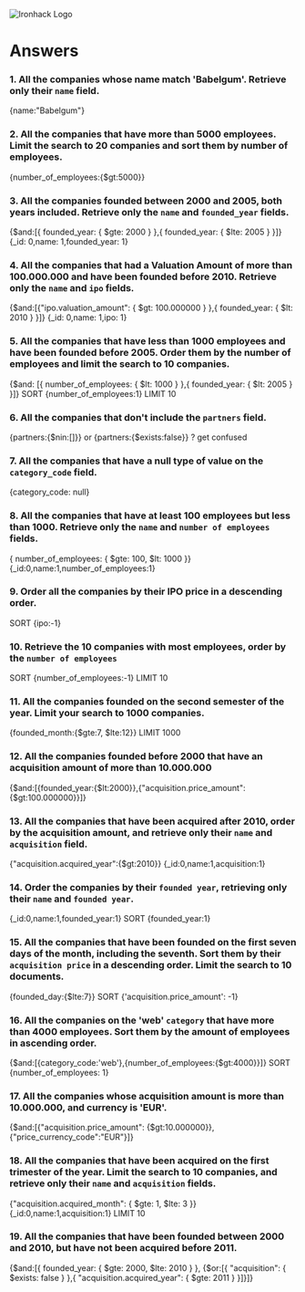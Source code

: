 ![Ironhack Logo](https://i.imgur.com/1QgrNNw.png)

# Answers

### 1. All the companies whose name match 'Babelgum'. Retrieve only their `name` field.

{name:"Babelgum"}

### 2. All the companies that have more than 5000 employees. Limit the search to 20 companies and sort them by **number of employees**.

{number_of_employees:{$gt:5000}}

### 3. All the companies founded between 2000 and 2005, both years included. Retrieve only the `name` and `founded_year` fields.

{$and:[{ founded_year: { $gte: 2000 } },{ founded_year: { $lte: 2005 } }]}
{_id: 0,name: 1,founded_year: 1}

### 4. All the companies that had a Valuation Amount of more than 100.000.000 and have been founded before 2010. Retrieve only the `name` and `ipo` fields.

{$and:[{"ipo.valuation_amount": { $gt: 100.000000 } },{ founded_year: { $lt: 2010 } }]}
{_id: 0,name: 1,ipo: 1}

### 5. All the companies that have less than 1000 employees and have been founded before 2005. Order them by the number of employees and limit the search to 10 companies.

{$and: [{ number_of_employees: { $lt: 1000 } },{ founded_year: { $lt: 2005 } }]}
SORT {number_of_employees:1}
LIMIT 10
  

### 6. All the companies that don't include the `partners` field.

{partners:{$nin:[]}} or {partners:{$exists:false}} ? get confused

### 7. All the companies that have a null type of value on the `category_code` field.

{category_code: null}

### 8. All the companies that have at least 100 employees but less than 1000. Retrieve only the `name` and `number of employees` fields.

{ number_of_employees: { $gte: 100, $lt: 1000 }}
{_id:0,name:1,number_of_employees:1}

### 9. Order all the companies by their IPO price in a descending order.

 SORT {ipo:-1}

### 10. Retrieve the 10 companies with most employees, order by the `number of employees`

SORT {number_of_employees:-1}
LIMIT 10


### 11. All the companies founded on the second semester of the year. Limit your search to 1000 companies.

{founded_month:{$gte:7, $lte:12}}
LIMIT 1000


### 12. All the companies founded before 2000 that have an acquisition amount of more than 10.000.000

{$and:[{founded_year:{$lt:2000}},{"acquisition.price_amount":{$gt:100.000000}}]}

### 13. All the companies that have been acquired after 2010, order by the acquisition amount, and retrieve only their `name` and `acquisition` field.

{"acquisition.acquired_year":{$gt:2010}}
{_id:0,name:1,acquisition:1}

### 14. Order the companies by their `founded year`, retrieving only their `name` and `founded year`.

{_id:0,name:1,founded_year:1}
SORT {founded_year:1}

### 15. All the companies that have been founded on the first seven days of the month, including the seventh. Sort them by their `acquisition price` in a descending order. Limit the search to 10 documents.

{founded_day:{$lte:7}}
SORT {'acquisition.price_amount': -1}

### 16. All the companies on the 'web' `category` that have more than 4000 employees. Sort them by the amount of employees in ascending order.

{$and:[{category_code:'web'},{number_of_employees:{$gt:4000}}]}
SORT {number_of_employees: 1}

### 17. All the companies whose acquisition amount is more than 10.000.000, and currency is 'EUR'.

{$and:[{"acquisition.price_amount": {$gt:10.000000}},{"price_currency_code":"EUR"}]}

### 18. All the companies that have been acquired on the first trimester of the year. Limit the search to 10 companies, and retrieve only their `name` and `acquisition` fields.

{"acquisition.acquired_month": { $gte: 1, $lte: 3 }} 
{_id:0,name:1,acquisition:1}
LIMIT 10

### 19. All the companies that have been founded between 2000 and 2010, but have not been acquired before 2011.

{$and:[{ founded_year: { $gte: 2000, $lte: 2010 } }, {$or:[{ "acquisition": { $exists: false } },{ "acquisition.acquired_year": { $gte: 2011 } }]}]}

